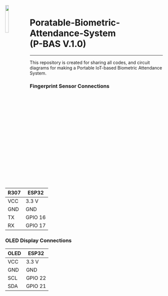 <img src="https://github.com/user-attachments/assets/96972008-0a95-41b2-b975-43b14bb0a5b8" width=15% height=15% align="left"> 
<div>  
  <h1>Poratable-Biometric-Attendance-System  <br>(P-BAS V.1.0)<br></h1>
</div>

<hr>

This repository is created for sharing all codes, and circuit diagrams for making a Portable IoT-based Biometric Attendance System.

### Fingerprint Sensor Connections
| R307 | ESP32 |
| --- | --- |
| VCC | 3.3 V |
| GND | GND |
| TX | GPIO 16 |
| RX | GPIO 17 |
### OLED Display Connections
| OLED | ESP32 |
| --- | --- | 
| VCC | 3.3 V |
| GND | GND |
| SCL | GPIO 22 |
| SDA | GPIO 21 |
